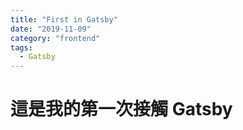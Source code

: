 ```yaml
---
title: "First in Gatsby"
date: "2019-11-09"
category: "frontend"
tags:
  - Gatsby
---
```


# 這是我的第一次接觸 Gatsby
